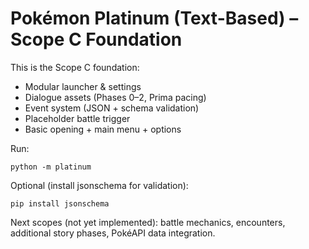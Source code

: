 # Pokémon Platinum (Text-Based) – Scope C Foundation

This is the Scope C foundation:
- Modular launcher & settings
- Dialogue assets (Phases 0–2, Prima pacing)
- Event system (JSON + schema validation)
- Placeholder battle trigger
- Basic opening + main menu + options

Run:
```
python -m platinum
```

Optional (install jsonschema for validation):
```
pip install jsonschema
```

Next scopes (not yet implemented): battle mechanics, encounters, additional story phases, PokéAPI data integration.